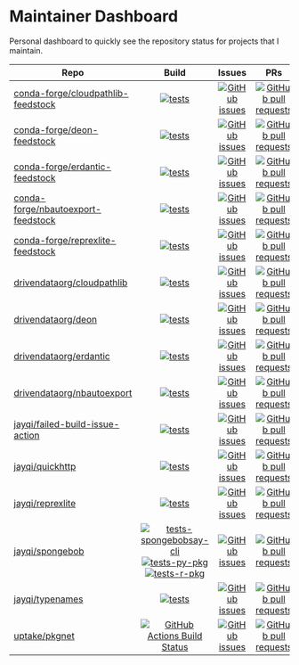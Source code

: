 # Maintainer Dashboard

Personal dashboard to quickly see the repository status for projects that I maintain.

| Repo | Build | Issues | PRs |
|---|:---:|:---:|:---:|
| [conda-forge/cloudpathlib-feedstock](https://github.com/conda-forge/cloudpathlib-feedstock) | [![tests](https://dev.azure.com/conda-forge/feedstock-builds/_apis/build/status/cloudpathlib-feedstock?branchName=main)](https://dev.azure.com/conda-forge/feedstock-builds/_build/latest?definitionId=10976&branchName=main) | [![GitHub issues](https://img.shields.io/github/issues-raw/conda-forge/cloudpathlib-feedstock?color=3fb950&label=issues%20open)](https://github.com/conda-forge/cloudpathlib-feedstock/issues) | [![GitHub pull requests](https://img.shields.io/github/issues-pr-raw/conda-forge/cloudpathlib-feedstock?color=3fb950&label=pull%20requests%20open)](https://github.com/conda-forge/cloudpathlib-feedstock/pulls) |
| [conda-forge/deon-feedstock](https://github.com/conda-forge/deon-feedstock) | [![tests](https://dev.azure.com/conda-forge/feedstock-builds/_apis/build/status/deon-feedstock?branchName=main)](https://dev.azure.com/conda-forge/feedstock-builds/_build/latest?definitionId=9111&branchName=main) | [![GitHub issues](https://img.shields.io/github/issues-raw/conda-forge/deon-feedstock?color=3fb950&label=issues%20open)](https://github.com/conda-forge/deon-feedstock/issues) | [![GitHub pull requests](https://img.shields.io/github/issues-pr-raw/conda-forge/deon-feedstock?color=3fb950&label=pull%20requests%20open)](https://github.com/conda-forge/deon-feedstock/pulls) |
| [conda-forge/erdantic-feedstock](https://github.com/conda-forge/erdantic-feedstock) | [![tests](https://dev.azure.com/conda-forge/feedstock-builds/_apis/build/status/erdantic-feedstock?branchName=main)](https://dev.azure.com/conda-forge/feedstock-builds/_build/latest?definitionId=11883&branchName=main) | [![GitHub issues](https://img.shields.io/github/issues-raw/conda-forge/erdantic-feedstock?color=3fb950&label=issues%20open)](https://github.com/conda-forge/erdantic-feedstock/issues) | [![GitHub pull requests](https://img.shields.io/github/issues-pr-raw/conda-forge/erdantic-feedstock?color=3fb950&label=pull%20requests%20open)](https://github.com/conda-forge/erdantic-feedstock/pulls) |
| [conda-forge/nbautoexport-feedstock](https://github.com/conda-forge/nbautoexport-feedstock) | [![tests](https://dev.azure.com/conda-forge/feedstock-builds/_apis/build/status/nbautoexport-feedstock?branchName=main)](https://dev.azure.com/conda-forge/feedstock-builds/_build/latest?definitionId=10436&branchName=main) | [![GitHub issues](https://img.shields.io/github/issues-raw/conda-forge/nbautoexport-feedstock?color=3fb950&label=issues%20open)](https://github.com/conda-forge/nbautoexport-feedstock/issues) | [![GitHub pull requests](https://img.shields.io/github/issues-pr-raw/conda-forge/nbautoexport-feedstock?color=3fb950&label=pull%20requests%20open)](https://github.com/conda-forge/nbautoexport-feedstock/pulls) |
| [conda-forge/reprexlite-feedstock](https://github.com/conda-forge/reprexlite-feedstock) | [![tests](https://dev.azure.com/conda-forge/feedstock-builds/_apis/build/status/reprexlite-feedstock?branchName=main)](https://dev.azure.com/conda-forge/feedstock-builds/_build/latest?definitionId=12192&branchName=main) | [![GitHub issues](https://img.shields.io/github/issues-raw/conda-forge/reprexlite-feedstock?color=3fb950&label=issues%20open)](https://github.com/conda-forge/reprexlite-feedstock/issues) | [![GitHub pull requests](https://img.shields.io/github/issues-pr-raw/conda-forge/reprexlite-feedstock?color=3fb950&label=pull%20requests%20open)](https://github.com/conda-forge/reprexlite-feedstock/pulls) |
| [drivendataorg/cloudpathlib](https://github.com/drivendataorg/cloudpathlib) | [![tests](https://github.com/drivendataorg/cloudpathlib/workflows/tests/badge.svg?branch=master)](https://github.com/drivendataorg/cloudpathlib/actions?query=workflow%3Atests+branch%3Amaster) | [![GitHub issues](https://img.shields.io/github/issues-raw/drivendataorg/cloudpathlib?color=3fb950&label=issues%20open)](https://github.com/drivendataorg/cloudpathlib/issues) | [![GitHub pull requests](https://img.shields.io/github/issues-pr-raw/drivendataorg/cloudpathlib?color=3fb950&label=pull%20requests%20open)](https://github.com/drivendataorg/cloudpathlib/pulls) |
| [drivendataorg/deon](https://github.com/drivendataorg/deon) | [![tests](https://github.com/drivendataorg/deon/workflows/tests/badge.svg?branch=main)](https://github.com/drivendataorg/deon/actions?query=workflow%3Atests+branch%3Amain) | [![GitHub issues](https://img.shields.io/github/issues-raw/drivendataorg/deon?color=3fb950&label=issues%20open)](https://github.com/drivendataorg/deon/issues) | [![GitHub pull requests](https://img.shields.io/github/issues-pr-raw/drivendataorg/deon?color=3fb950&label=pull%20requests%20open)](https://github.com/drivendataorg/deon/pulls) |
| [drivendataorg/erdantic](https://github.com/drivendataorg/erdantic) | [![tests](https://github.com/drivendataorg/erdantic/workflows/tests/badge.svg?branch=main)](https://github.com/drivendataorg/erdantic/actions?query=workflow%3Atests+branch%3Amain) | [![GitHub issues](https://img.shields.io/github/issues-raw/drivendataorg/erdantic?color=3fb950&label=issues%20open)](https://github.com/drivendataorg/erdantic/issues) | [![GitHub pull requests](https://img.shields.io/github/issues-pr-raw/drivendataorg/erdantic?color=3fb950&label=pull%20requests%20open)](https://github.com/drivendataorg/erdantic/pulls) |
| [drivendataorg/nbautoexport](https://github.com/drivendataorg/nbautoexport) | [![tests](https://github.com/drivendataorg/nbautoexport/workflows/tests/badge.svg?branch=master)](https://github.com/drivendataorg/nbautoexport/actions?query=workflow%3Atests+branch%3Amaster) | [![GitHub issues](https://img.shields.io/github/issues-raw/drivendataorg/nbautoexport?color=3fb950&label=issues%20open)](https://github.com/drivendataorg/nbautoexport/issues) | [![GitHub pull requests](https://img.shields.io/github/issues-pr-raw/drivendataorg/nbautoexport?color=3fb950&label=pull%20requests%20open)](https://github.com/drivendataorg/nbautoexport/pulls) |
| [jayqi/failed-build-issue-action](https://github.com/jayqi/failed-build-issue-action) | [![tests](https://github.com/jayqi/failed-build-issue-action/workflows/tests/badge.svg?branch=main)](https://github.com/jayqi/failed-build-issue-action/actions?query=workflow%3Atests+branch%3Amain) | [![GitHub issues](https://img.shields.io/github/issues-raw/jayqi/failed-build-issue-action?color=3fb950&label=issues%20open)](https://github.com/jayqi/failed-build-issue-action/issues) | [![GitHub pull requests](https://img.shields.io/github/issues-pr-raw/jayqi/failed-build-issue-action?color=3fb950&label=pull%20requests%20open)](https://github.com/jayqi/failed-build-issue-action/pulls) |
| [jayqi/quickhttp](https://github.com/jayqi/quickhttp) | [![tests](https://github.com/jayqi/quickhttp/workflows/tests/badge.svg?branch=main)](https://github.com/jayqi/quickhttp/actions?query=workflow%3Atests+branch%3Amain) | [![GitHub issues](https://img.shields.io/github/issues-raw/jayqi/quickhttp?color=3fb950&label=issues%20open)](https://github.com/jayqi/quickhttp/issues) | [![GitHub pull requests](https://img.shields.io/github/issues-pr-raw/jayqi/quickhttp?color=3fb950&label=pull%20requests%20open)](https://github.com/jayqi/quickhttp/pulls) |
| [jayqi/reprexlite](https://github.com/jayqi/reprexlite) | [![tests](https://github.com/jayqi/reprexlite/workflows/tests/badge.svg?branch=main)](https://github.com/jayqi/reprexlite/actions?query=workflow%3Atests+branch%3Amain) | [![GitHub issues](https://img.shields.io/github/issues-raw/jayqi/reprexlite?color=3fb950&label=issues%20open)](https://github.com/jayqi/reprexlite/issues) | [![GitHub pull requests](https://img.shields.io/github/issues-pr-raw/jayqi/reprexlite?color=3fb950&label=pull%20requests%20open)](https://github.com/jayqi/reprexlite/pulls) |
| [jayqi/spongebob](https://github.com/jayqi/spongebob) | [![tests-spongebobsay-cli](https://github.com/jayqi/spongebob/workflows/tests-spongebobsay-cli/badge.svg?branch=master)](https://github.com/jayqi/spongebob/actions?query=workflow%3Atests-spongebobsay-cli+branch%3Amaster)<br>[![tests-py-pkg](https://github.com/jayqi/spongebob/workflows/tests-py-pkg/badge.svg?branch=master)](https://github.com/jayqi/spongebob/actions?query=workflow%3Atests-py-pkg+branch%3Amaster)<br>[![tests-r-pkg](https://github.com/jayqi/spongebob/workflows/tests-r-pkg/badge.svg?branch=master)](https://github.com/jayqi/spongebob/actions?query=workflow%3Atests-r-pkg+branch%3Amaster) | [![GitHub issues](https://img.shields.io/github/issues-raw/jayqi/spongebob?color=3fb950&label=issues%20open)](https://github.com/jayqi/spongebob/issues) | [![GitHub pull requests](https://img.shields.io/github/issues-pr-raw/jayqi/spongebob?color=3fb950&label=pull%20requests%20open)](https://github.com/jayqi/spongebob/pulls) |
| [jayqi/typenames](https://github.com/jayqi/typenames) | [![tests](https://github.com/jayqi/typenames/workflows/tests/badge.svg?branch=main)](https://github.com/jayqi/typenames/actions?query=workflow%3Atests+branch%3Amain) | [![GitHub issues](https://img.shields.io/github/issues-raw/jayqi/typenames?color=3fb950&label=issues%20open)](https://github.com/jayqi/typenames/issues) | [![GitHub pull requests](https://img.shields.io/github/issues-pr-raw/jayqi/typenames?color=3fb950&label=pull%20requests%20open)](https://github.com/jayqi/typenames/pulls) |
| [uptake/pkgnet](https://github.com/uptake/pkgnet) | [![GitHub Actions Build Status](https://github.com/uptake/pkgnet/workflows/Tests/badge.svg?branch=main)](https://github.com/uptake/pkgnet/actions?query=workflow%3ATests+branch%3Amain) | [![GitHub issues](https://img.shields.io/github/issues-raw/uptake/pkgnet?color=3fb950&label=issues%20open)](https://github.com/uptake/pkgnet/issues) | [![GitHub pull requests](https://img.shields.io/github/issues-pr-raw/uptake/pkgnet?color=3fb950&label=pull%20requests%20open)](https://github.com/uptake/pkgnet/pulls) |
